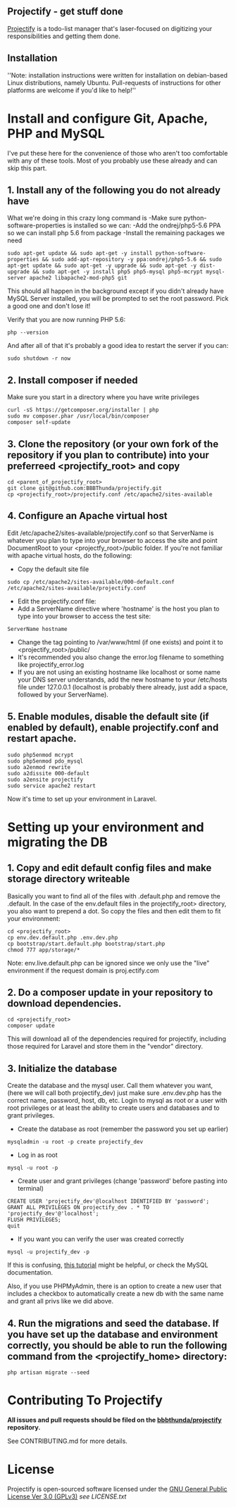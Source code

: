 ## Projectify - get stuff done

[Projectify](https://proj.ectify.com) is a todo-list manager that's laser-focused on digitizing your responsibilities and getting them done.

## Installation

''Note: installation instructions were written for installation on debian-based Linux distributions, namely Ubuntu.  Pull-requests of instructions for other platforms are welcome if you'd like to help!''

# Install and configure Git, Apache, PHP and MySQL

I've put these here for the convenience of those who aren't too comfortable with any of these tools.  Most of you probably use these already and can skip this part.

## 1. Install any of the following you do not already have
What we're doing in this crazy long command is
-Make sure python-software-properties is installed so we can:
-Add the ondrej/php5-5.6 PPA so we can install php 5.6 from package
-Install the remaining packages we need

```
sudo apt-get update && sudo apt-get -y install python-software-properties && sudo add-apt-repository -y ppa:ondrej/php5-5.6 && sudo apt-get update && sudo apt-get -y upgrade && sudo apt-get -y dist-upgrade && sudo apt-get -y install php5 php5-mysql php5-mcrypt mysql-server apache2 libapache2-mod-php5 git
```

This should all happen in the background except if you didn't already have MySQL Server installed, you will be prompted to set the root password.  Pick a good one and don't lose it!

Verify that you are now running PHP 5.6:
```
php --version
```

And after all of that it's probably a good idea to restart the server if you can:
```
sudo shutdown -r now
```

## 2. Install composer if needed
Make sure you start in a directory where you have write privileges
```
curl -sS https://getcomposer.org/installer | php
sudo mv composer.phar /usr/local/bin/composer
composer self-update
```

## 3. Clone the repository (or your own fork of the repository if you plan to contribute) into your preferreed <projectify_root> and copy 
```
cd <parent_of_projectify_root>
git clone git@github.com:BBBThunda/projectify.git
cp <projectify_root>/projectify.conf /etc/apache2/sites-available
```

## 4. Configure an Apache virtual host
Edit /etc/apache2/sites-available/projectify.conf so that ServerName is whatever you plan to type into your browser to access the site and point DocumentRoot to your <projectfy_root>/public folder.  If you're not familiar with apache virtual hosts, do the following:
- Copy the default site file
```
sudo cp /etc/apache2/sites-available/000-default.conf /etc/apache2/sites-available/projectify.conf
```
- Edit the projectify.conf file:
 - Add a ServerName directive where 'hostname' is the host you plan to type into your browser to access the test site:
```
ServerName hostname
```
 - Change the <directory> tag pointing to /var/www/html (if one exists) and point it to <projectify_root>/public/
 - It's recommended you also change the error.log filename to something like projectify_error.log
- If you are not using an existing hostname like localhost or some name your DNS server understands, add the new hostname to your /etc/hosts file under 127.0.0.1 (localhost is probably there already, just add a space, followed by your ServerName).

## 5. Enable modules, disable the default site (if enabled by default), enable projectify.conf and restart apache.
```
sudo php5enmod mcrypt
sudo php5enmod pdo_mysql
sudo a2enmod rewrite
sudo a2dissite 000-default
sudo a2ensite projectify
sudo service apache2 restart
```

Now it's time to set up your environment in Laravel.

# Setting up your environment and migrating the DB

## 1. Copy and edit default config files and make storage directory writeable
Basically you want to find all of the files with .default.php and remove the .default.  In the case of the env.default files in the projectify_root> directory, you also want to prepend a dot. So copy the files and then edit them to fit your environment:
```
cd <projectify_root>
cp env.dev.default.php .env.dev.php
cp bootstrap/start.default.php bootstrap/start.php
chmod 777 app/storage/*
```

Note: env.live.default.php can be ignored since we only use the "live" environment if the request domain is proj.ectify.com

## 2. Do a composer update in your repository to download dependencies.
```
cd <projectify_root>
composer update
```

This will download all of the dependencies required for projectify, including those required for Laravel and store them in the "vendor" directory.

## 3. Initialize the database

Create the database and the mysql user. Call them whatever you want, (here we will call both projectify_dev) just make sure .env.dev.php has the correct name, password, host, db, etc.  Login to mysql as root or a user with root privileges or at least the ability to create users and databases and to grant privileges.

- Create the database as root (remember the password you set up earlier)
```
mysqladmin -u root -p create projectify_dev
```

- Log in as root
```
mysql -u root -p
```

- Create user and grant privileges (change 'password' before pasting into terminal)
```
CREATE USER 'projectify_dev'@localhost IDENTIFIED BY 'password';
GRANT ALL PRIVILEGES ON projectify_dev . * TO 'projectify_dev'@'localhost';
FLUSH PRIVILEGES;
quit
```

- If you want you can verify the user was created correctly
```
mysql -u projectify_dev -p
```

If this is confusing, [this tutorial](https://www.digitalocean.com/community/tutorials/how-to-create-a-new-user-and-grant-permissions-in-mysql) might be helpful, or check the MySQL documentation.

Also, if you use PHPMyAdmin, there is an option to create a new user that includes a checkbox to automatically create a new db with the same name and grant all privs like we did above.

## 4. Run the migrations and seed the database.  If you have set up the database and environment correctly, you should be able to  run the following command from the <projectify_home> directory:

```
php artisan migrate --seed
```

# Contributing To Projectify

**All issues and pull requests should be filed on the [bbbthunda/projectify](http://github.com/bbbthunda/projectify) repository.**

See CONTRIBUTING.md for more details.

# License

Projectify is open-sourced software licensed under the [GNU General Public License Ver 3.0 (GPLv3)](https://www.gnu.org/licenses/quick-guide-gplv3.html) *see LICENSE.txt*

